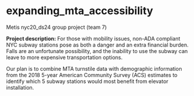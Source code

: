 # expanding_mta_accessibility
Metis nyc20_ds24 group project (team 7)

**Project description:** For those with mobility issues, non-ADA compliant NYC subway stations pose as both a danger and an extra financial burden. Falls are an unfortunate possibility, and the inability to use the subway can leave to more expensive transportation options.

Our plan is to combine MTA turnstile data with demographic information from the 2018 5-year American Community Survey (ACS) estimates to identify which 5 subway stations would most benefit from elevator installation. 

